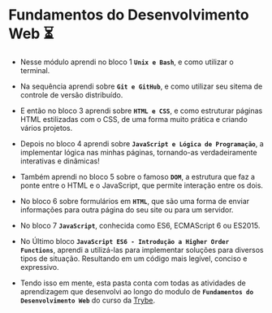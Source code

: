 # Fundamentos do Desenvolvimento Web :hourglass_flowing_sand:

- Nesse módulo aprendi no bloco 1 <strong>`Unix e Bash`</strong>, e como utilizar o terminal. 
- Na sequência aprendi sobre <strong>`Git e GitHub`</strong>, e como utilizar seu sitema de controle de versão distribuído.
- E então no bloco 3 aprendi sobre <strong>`HTML e CSS`</strong>, e como estruturar páginas HTML estilizadas com o CSS, de uma forma muito prática e criando vários projetos. 
- Depois no bloco 4 aprendi sobre <strong>`JavaScript e Lógica de Programação`</strong>, a implementar lógica nas minhas páginas, tornando-as verdadeiramente interativas e dinâmicas! 
- Também aprendi no bloco 5 sobre o famoso <strong>`DOM`</strong>, a estrutura que faz a ponte entre o HTML e o JavaScript, que permite interação entre os dois. 
- No bloco 6 sobre formulários em <strong>`HTML`</strong>, que são uma forma de enviar informações para outra página do seu site ou para um servidor. 
- No bloco 7 <strong>`JavaScript`</strong>, conhecida como ES6, ECMAScript 6 ou ES2015. 
- No Último bloco <strong>`JavaScript ES6 - Introdução a Higher Order Functions`</strong>, aprendi a utilizá-las para implementar soluções para diversos tipos de situação. Resultando em um código mais legível, conciso e expressivo.

- Tendo isso em mente, esta pasta conta com todas as atividades de aprendizagem que desenvolvi ao longo do modulo de <strong>`Fundamentos do Desenvolvimento Web`</strong> do curso da [Trybe](https://www.betrybe.com/).
